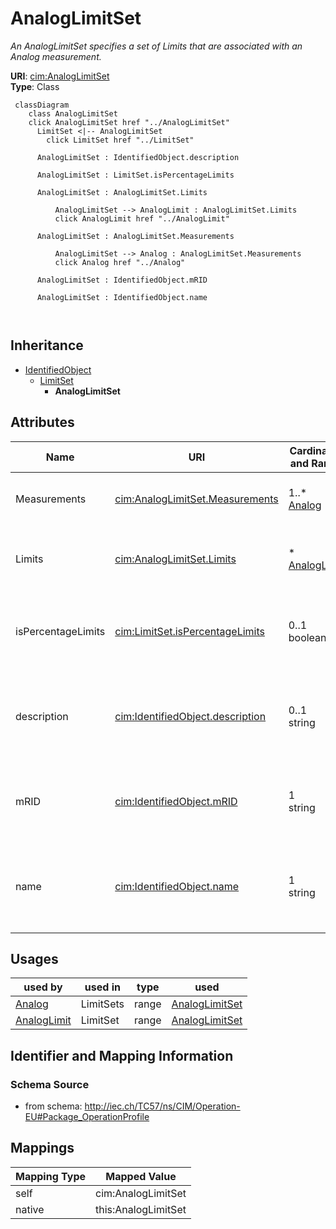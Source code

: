 # AnalogLimitSet


_An AnalogLimitSet specifies a set of Limits that are associated with an Analog measurement._





**URI**: [cim:AnalogLimitSet](http://iec.ch/TC57/CIM100#AnalogLimitSet)<br />
**Type**: Class




```mermaid
 classDiagram
    class AnalogLimitSet
    click AnalogLimitSet href "../AnalogLimitSet"
      LimitSet <|-- AnalogLimitSet
        click LimitSet href "../LimitSet"
      
      AnalogLimitSet : IdentifiedObject.description
        
      AnalogLimitSet : LimitSet.isPercentageLimits
        
      AnalogLimitSet : AnalogLimitSet.Limits
        
          AnalogLimitSet --> AnalogLimit : AnalogLimitSet.Limits
          click AnalogLimit href "../AnalogLimit"
        
      AnalogLimitSet : AnalogLimitSet.Measurements
        
          AnalogLimitSet --> Analog : AnalogLimitSet.Measurements
          click Analog href "../Analog"
        
      AnalogLimitSet : IdentifiedObject.mRID
        
      AnalogLimitSet : IdentifiedObject.name
        
      
```





## Inheritance
* [IdentifiedObject](IdentifiedObject.md)
    * [LimitSet](LimitSet.md)
        * **AnalogLimitSet**



## Attributes


| Name | URI | Cardinality and Range | Description | Inheritance |
| ---  | --- | --- | --- | --- |
| Measurements | [cim:AnalogLimitSet.Measurements](http://iec.ch/TC57/CIM100#AnalogLimitSet.Measurements) | 1..* <br />  [Analog](Analog.md)  | The Measurements using the LimitSet | direct |
| Limits | [cim:AnalogLimitSet.Limits](http://iec.ch/TC57/CIM100#AnalogLimitSet.Limits) | * <br />  [AnalogLimit](AnalogLimit.md)  | The limit values used for supervision of Measurements | direct |
| isPercentageLimits | [cim:LimitSet.isPercentageLimits](http://iec.ch/TC57/CIM100#LimitSet.isPercentageLimits) | 0..1 <br />  boolean  | Tells if the limit values are in percentage of normalValue or the specified U... | [LimitSet](LimitSet.md) |
| description | [cim:IdentifiedObject.description](http://iec.ch/TC57/CIM100#IdentifiedObject.description) | 0..1 <br />  string  | The description is a free human readable text describing or naming the object | [IdentifiedObject](IdentifiedObject.md) |
| mRID | [cim:IdentifiedObject.mRID](http://iec.ch/TC57/CIM100#IdentifiedObject.mRID) | 1 <br />  string  | Master resource identifier issued by a model authority | [IdentifiedObject](IdentifiedObject.md) |
| name | [cim:IdentifiedObject.name](http://iec.ch/TC57/CIM100#IdentifiedObject.name) | 1 <br />  string  | The name is any free human readable and possibly non unique text naming the o... | [IdentifiedObject](IdentifiedObject.md) |





## Usages

| used by | used in | type | used |
| ---  | --- | --- | --- |
| [Analog](Analog.md) | LimitSets | range | [AnalogLimitSet](AnalogLimitSet.md) |
| [AnalogLimit](AnalogLimit.md) | LimitSet | range | [AnalogLimitSet](AnalogLimitSet.md) |






## Identifier and Mapping Information







### Schema Source


* from schema: http://iec.ch/TC57/ns/CIM/Operation-EU#Package_OperationProfile





## Mappings

| Mapping Type | Mapped Value |
| ---  | ---  |
| self | cim:AnalogLimitSet |
| native | this:AnalogLimitSet |




